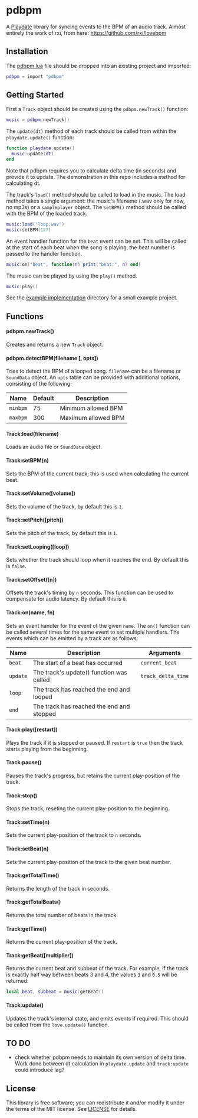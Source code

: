 # pdbpm
A [Playdate](play.date) library for syncing events to the BPM of an audio
track. Almost entirely the work of rxi, from here: https://github.com/rxi/lovebpm


## Installation
The [pdbpm.lua](pdbpm.lua?raw=1) file should be dropped into an existing
project and imported:

```lua
pdbpm = import "pdbpm"
```

## Getting Started
First a `Track` object should be created using the `pdbpm.newTrack()`
function:

```lua
music = pdbpm.newTrack()
```

The `update(dt)` method of each track should be called from within the
`playdate.update()` function:

```lua
function playdate.update()
  music:update(dt)
end
```
Note that pdbpm requires you to calculate delta time (in seconds) and provide
it to update. The demonstration in this repo includes a method for calculating
dt. 

The track's `load()` method should be called to load in the music. The load
method takes a single argument: the music's filename (.wav only for now, no 
mp3s) or a `sampleplayer` object.
The `setBPM()` method should be called with the BPM of the loaded track.

```lua
music:load("loop.wav")
music:setBPM(127)
```

An event handler function for the `beat` event can be set. This will be called
at the start of each beat when the song is playing, the beat number is passed to
the handler function.

```lua
music:on("beat", function(n) print("beat:", n) end)
```

The music can be played by using the `play()` method.

```lua
music:play()
```

See the [example implementation](Source) directory for a small example project.


## Functions
#### pdbpm.newTrack()
Creates and returns a new `Track` object.

#### pdbpm.detectBPM(filename [, opts])
Tries to detect the BPM of a looped song. `filename` can be a filename or
`SoundData` object. An `opts` table can be provided with additional options,
consisting of the following:

 Name        | Default  | Description
-------------|----------|-------------------------------------------------------
 `minbpm`    | 75       | Minimum allowed BPM
 `maxbpm`    | 300      | Maximum allowed BPM

#### Track:load(filename)
Loads an audio file or `SoundData` object.

#### Track:setBPM(n)
Sets the BPM of the current track; this is used when calculating the current
beat.

#### Track:setVolume([volume])
Sets the volume of the track, by default this is `1`.

#### Track:setPitch([pitch])
Sets the pitch of the track, by default this is `1`.

#### Track:setLooping([loop])
Sets whether the track should loop when it reaches the end. By default this is
`false`.

#### Track:setOffset([n])
Offsets the track's timing by `n` seconds. This function can be used to
compensate for audio latency. By default this is `0`.

#### Track:on(name, fn)
Sets an event handler for the event of the given `name`. The `on()` function can
be called several times for the same event to set multiple handlers. The events
which can be emitted by a track are as follows:

 Name     | Description                                 | Arguments
----------|---------------------------------------------|-----------------------
 `beat`   | The start of a beat has occurred            | `current_beat`
 `update` | The track's update() function was called    | `track_delta_time`
 `loop`   | The track has reached the end and looped    |
 `end`    | The track has reached the end and stopped   |


#### Track:play([restart])
Plays the track if it is stopped or paused. If `restart` is `true` then the
track starts playing from the beginning.

#### Track:pause()
Pauses the track's progress, but retains the current play-position of the track.

#### Track:stop()
Stops the track, reseting the current play-position to the beginning.

#### Track:setTime(n)
Sets the current play-position of the track to `n` seconds.

#### Track:setBeat(n)
Sets the current play-position of the track to the given beat number.

#### Track:getTotalTime()
Returns the length of the track in seconds.

#### Track:getTotalBeats()
Returns the total number of beats in the track.

#### Track:getTime()
Returns the current play-position of the track.

#### Track:getBeat([multiplier])
Returns the current beat and subbeat of the track. For example, if the track is
exactly half way between beats 3 and 4, the values `3` and `0.5` will be
returned:

```lua
local beat, subbeat = music:getBeat()
```

#### Track:update()
Updates the track's internal state, and emits events if required. This should be
called from the `love.update()` function.

## TO DO
* check whether pdbpm needs to maintain its own version of delta time. Work done between dt calculation in `playdate.update` and `track:update` could introduce lag?


## License
This library is free software; you can redistribute it and/or modify it under
the terms of the MIT license. See [LICENSE](LICENSE) for details.
